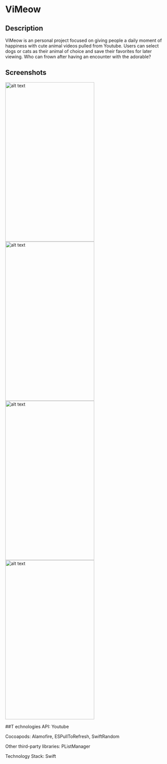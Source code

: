 # ViMeow

## Description
ViMeow is an personal project focused on giving people a daily moment of happiness with cute animal videos pulled from Youtube. Users can select dogs or cats as their animal of choice and save their favorites for later viewing. Who can frown after having an encounter with the adorable?

## Screenshots
<img src="https://cloud.githubusercontent.com/assets/17561356/23348378/0edce71a-fc6f-11e6-8c61-36f907379681.png" alt="alt text" width="280" height="500">
<img src="https://cloud.githubusercontent.com/assets/17561356/23348376/0ed940a6-fc6f-11e6-884c-c983641097df.png" alt="alt text" width="280" height="500">

<img src="https://cloud.githubusercontent.com/assets/17561356/23348379/0edf3ae2-fc6f-11e6-85cc-534726cb1818.png" alt="alt text" width="280" height="500">
<img src="https://cloud.githubusercontent.com/assets/17561356/23348541/acd2a954-fc70-11e6-9f75-9b5de5d3b2d9.png" alt="alt text" width="280" height="500">

##T echnologies
API: Youtube

Cocoapods: Alamofire, ESPullToRefresh, SwiftRandom

Other third-party libraries: PListManager

Technology Stack: Swift
